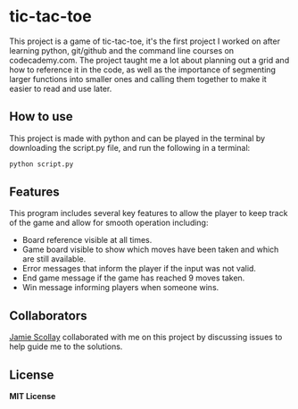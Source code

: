 # tic-tac-toe

This project is a game of tic-tac-toe, it's the first project I worked on after learning python, git/github and the command line courses on codecademy.com. The project taught me a lot about planning out a grid and how to reference it in the code, as well as the importance of segmenting larger functions into smaller ones and calling them together to make it easier to read and use later.

## How to use

This project is made with python and can be played in the terminal by downloading the script.py file, and run the following in a terminal:
```bash
python script.py
```

## Features

This program includes several key features to allow the player to keep track of the game and allow for smooth operation including:
* Board reference visible at all times.
* Game board visible to show which moves have been taken and which are still available.
* Error messages that inform the player if the input was not valid.
* End game message if the game has reached 9 moves taken.
* Win message informing players when someone wins.

## Collaborators

[Jamie Scollay](https://github.com/deltabrot/) collaborated with me on this project by discussing issues to help guide me to the solutions.

## License

**MIT License**
